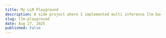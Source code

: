 ```yaml
---
title: My LLM Playground
description: A side project where I implemented multi inference llm backend, with tons of features.
slug: llm-playground
date: Aug 27, 2025
published: False
---
```


